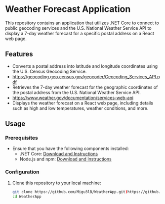 # Weather Forecast Application

This repository contains an application that utilizes .NET Core to connect to public geocoding services and the U.S. National Weather Service API to display a 7-day weather forecast for a specific postal address on a React web page.

## Features

- Converts a postal address into latitude and longitude coordinates using the U.S. Census Geocoding Service.
- https://geocoding.geo.census.gov/geocoder/Geocoding_Services_API.pdf
- Retrieves the 7-day weather forecast for the geographic coordinates of the postal address from the U.S. National Weather Service API.
- https://www.weather.gov/documentation/services-web-api
- Displays the weather forecast on a React web page, including details such as high and low temperatures, weather conditions, and more.

## Usage

### Prerequisites

- Ensure that you have the following components installed:
  - .NET Core: [Download and Instructions](https://dotnet.microsoft.com/download)
  - Node.js and npm: [Download and Instructions](https://nodejs.org/)

### Configuration

1. Clone this repository to your local machine:

   ```bash
   git clone https://github.com/Migu3lB/WeatherApp.git)https://github.com/Migu3lB/WeatherApp.git
   cd WeatherApp
